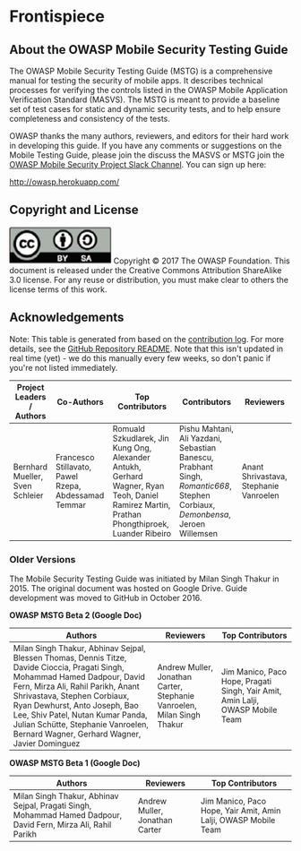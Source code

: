 # Frontispiece

## About the OWASP Mobile Security Testing Guide

The OWASP Mobile Security Testing Guide (MSTG) is a comprehensive manual for testing the security of mobile apps. It describes technical processes for verifying the controls listed in the OWASP Mobile Application Verification Standard (MASVS). The MSTG is meant to provide a baseline set of test cases for static and dynamic security tests, and to help ensure completeness and consistency of the tests.

OWASP thanks the many authors, reviewers, and editors for their hard work in developing this guide. If you have any comments or suggestions on the Mobile Testing Guide, please join the discuss the MASVS or MSTG join the [OWASP Mobile Security Project Slack Channel](https://owasp.slack.com/messages/project-mobile_omtg/details/). You can sign up here:

http://owasp.herokuapp.com/

## Copyright and License

![license](Images/license.png)
Copyright © 2017 The OWASP Foundation. This document is released under the Creative Commons Attribution ShareAlike 3.0 license. For any reuse or distribution, you must make clear to others the license terms of this work.

## Acknowledgements

Note: This table is generated from based on the [contribution log](https://github.com/OWASP/owasp-mstg/graphs/contributors). For more details, see the [GitHub Repository README](https://github.com/OWASP/owasp-mstg/blob/master/README.md). Note that this isn't updated in real time (yet) - we do this manually every few weeks, so don't panic if you're not listed immediately.

| Project Leaders / Authors | Co-Authors | Top Contributors | Contributors | Reviewers |
| --- | --- | --- | --- | --- |
| Bernhard Mueller, Sven Schleier | Francesco Stillavato, Pawel Rzepa, Abdessamad Temmar | Romuald Szkudlarek, Jin Kung Ong, Alexander Antukh, Gerhard Wagner, Ryan Teoh, Daniel Ramirez Martin, Prathan Phongthiproek, Luander Ribeiro| Pishu Mahtani, Ali Yazdani, Sebastian Banescu, Prabhant Singh, *Romantic668*, Stephen Corbiaux, *Demonbensa*, Jeroen Willemsen | Anant Shrivastava, Stephanie Vanroelen |

### Older Versions

The Mobile Security Testing Guide was initiated by Milan Singh Thakur in 2015. The original document was hosted on Google Drive. Guide development was moved to GitHub in October 2016.

**OWASP MSTG Beta 2 (Google Doc)**

| Authors | Reviewers | Top Contributors |
| --- | --- | --- |
| Milan Singh Thakur, Abhinav Sejpal, Blessen Thomas, Dennis Titze, Davide Cioccia, Pragati Singh, Mohammad Hamed Dadpour, David Fern, Mirza Ali, Rahil Parikh, Anant Shrivastava, Stephen Corbiaux, Ryan Dewhurst, Anto Joseph, Bao Lee, Shiv Patel, Nutan Kumar Panda, Julian Schütte, Stephanie Vanroelen, Bernard Wagner, Gerhard Wagner, Javier Dominguez | Andrew Muller, Jonathan Carter, Stephanie Vanroelen, Milan Singh Thakur  | Jim Manico, Paco Hope, Pragati Singh, Yair Amit, Amin Lalji, OWASP Mobile Team|

**OWASP MSTG Beta 1 (Google Doc)**

| Authors | Reviewers | Top Contributors |
| --- | --- | --- |
| Milan Singh Thakur, Abhinav Sejpal, Pragati Singh, Mohammad Hamed Dadpour, David Fern, Mirza Ali, Rahil Parikh | Andrew Muller, Jonathan Carter | Jim Manico, Paco Hope, Yair Amit, Amin Lalji, OWASP Mobile Team  |
